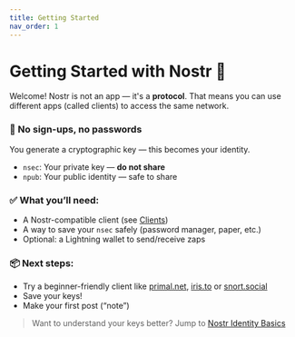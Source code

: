 ```yaml
---
title: Getting Started
nav_order: 1
---
```


# Getting Started with Nostr 🚀

Welcome! Nostr is not an app — it's a **protocol**. That means you can use different apps (called clients) to access the same network.

### 🔑 No sign-ups, no passwords
You generate a cryptographic key — this becomes your identity.

- `nsec`: Your private key — **do not share**
- `npub`: Your public identity — safe to share

### ✅ What you’ll need:
- A Nostr-compatible client (see [Clients](clients.md))
- A way to save your `nsec` safely (password manager, paper, etc.)
- Optional: a Lightning wallet to send/receive zaps

### 📦 Next steps:
- Try a beginner-friendly client like [primal.net](https://primal.net), [iris.to](https://iris.to) or [snort.social](https://snort.social)
- Save your keys!
- Make your first post (“note”)

> Want to understand your keys better? Jump to [Nostr Identity Basics](identity-basics.md)
